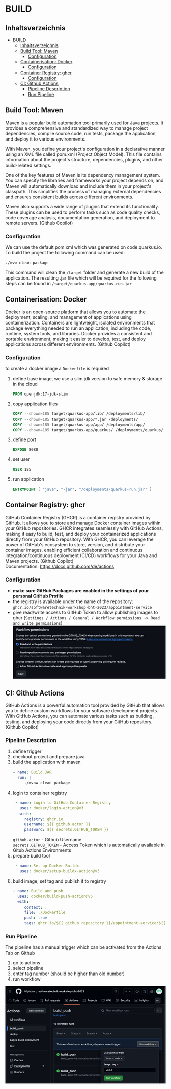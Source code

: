 # BUILD

## Inhaltsverzeichnis
- [BUILD](#build)
  - [Inhaltsverzeichnis](#inhaltsverzeichnis)
  - [Build Tool: Maven](#build-tool-maven)
    - [Configuration](#configuration)
  - [Containerisation: Docker](#containerisation-docker)
    - [Configuration](#configuration-1)
  - [Container Registry: ghcr](#container-registry-ghcr)
    - [Configuration](#configuration-2)
  - [CI: Github Actions](#ci-github-actions)
    - [Pipeline Description](#pipeline-description)
    - [Run Pipeline](#run-pipeline)

## Build Tool: Maven
Maven is a popular build automation tool primarily used for Java projects. It provides a comprehensive and standardized way to manage project dependencies, compile source code, run tests, package the application, and deploy it to various environments.

With Maven, you define your project's configuration in a declarative manner using an XML file called pom.xml (Project Object Model). This file contains information about the project's structure, dependencies, plugins, and other build-related settings.

One of the key features of Maven is its dependency management system. You can specify the libraries and frameworks your project depends on, and Maven will automatically download and include them in your project's classpath. This simplifies the process of managing external dependencies and ensures consistent builds across different environments.

Maven also supports a wide range of plugins that extend its functionality. These plugins can be used to perform tasks such as code quality checks, code coverage analysis, documentation generation, and deployment to remote servers. (Github Copilot)

### Configuration
We can use the default pom.xml which was generated on code.quarkus.io. 
To build the project the following command can be used:
```bash
./mvw clean package
```
This command will clean the `/target` folder and generate a new build of the application. The resulting .jar file which will be required for the following steps can be found in `/target/quarkus-app/quarkus-run.jar`

## Containerisation: Docker
Docker is an open-source platform that allows you to automate the deployment, scaling, and management of applications using containerization. Containers are lightweight, isolated environments that package everything needed to run an application, including the code, runtime, system tools, and libraries. Docker provides a consistent and portable environment, making it easier to develop, test, and deploy applications across different environments. (Github Copilot)

### Configuration
to create a docker image a `Dockerfile` is required

1. define base image, we use a slim jdk version to safe memory & storage in the cloud
   ```Dockerfile
   FROM openjdk:17-jdk-slim
   ```
2. copy application files
   ```Dockerfile
   COPY --chown=185 target/quarkus-app/lib/ /deployments/lib/   
   COPY --chown=185 target/quarkus-app/*.jar /deployments/
   COPY --chown=185 target/quarkus-app/app/ /deployments/app/
   COPY --chown=185 target/quarkus-app/quarkus/ /deployments/quarkus/
   ```
3. define port 
   ```Dockerfile
   EXPOSE 8080
   ```
1. set user
   ```Dockerfile
   USER 185
   ```
4. run application
   ```Dockerfile
   ENTRYPOINT [ "java", "-jar", "/deployments/quarkus-run.jar" ]
   ```

## Container Registry: ghcr
GitHub Container Registry (GHCR) is a container registry provided by GitHub. It allows you to store and manage Docker container images within your GitHub repositories. GHCR integrates seamlessly with GitHub Actions, making it easy to build, test, and deploy your containerized applications directly from your GitHub repository. With GHCR, you can leverage the power of GitHub's ecosystem to store, version, and distribute your container images, enabling efficient collaboration and continuous integration/continuous deployment (CI/CD) workflows for your Java and Maven projects. (Github Copilot) 
<br>Documentation: https://docs.github.com/de/actions 

### Configuration
- **make sure GitHub Packages are enabled in the settings of your personal GitHub Profile**
- the registry is available under the name of the repository: `ghcr.io/softwaretechnik-workshop-bht-2023/appointment-service`
- give read/write access to GitHub Token to allow publishing images to ghcr (`Settings / Actions / General / Workflow permissions -> Read and write permissions`)
  ![Read and write permissions](../screenshots/github_token_permission.png)


## CI: Github Actions
GitHub Actions is a powerful automation tool provided by GitHub that allows you to define custom workflows for your software development projects. With GitHub Actions, you can automate various tasks such as building, testing, and deploying your code directly from your GitHub repository. (Github Copilot)

### Pipeline Description
1. define trigger
2. checkout project and prepare java
3. build the application with maven
   ```yaml
   - name: Build JAR
     run: |
        ./mvnw clean package
   ```
4. login to container registry<br>
   ```yaml
    - name: Login to GitHub Container Registry
      uses: docker/login-action@v3
      with:
        registry: ghcr.io
        username: ${{ github.actor }}
        password: ${{ secrets.GITHUB_TOKEN }}
   ```
   `github.actor` - Github Username <br>
   `secrets.GITHUB_TOKEN` - Access Token which is automatically available in Gitub Actions Environments
5. prepare build tool
   ```yaml
    - name: Set up Docker Buildx
      uses: docker/setup-buildx-action@v3
   ```
6. build image, set tag and publish it to registry
   ```yaml
   - name: Build and push
     uses: docker/build-push-action@v5
     with:
        context: .
        file: ./Dockerfile
        push: true
        tags: ghcr.io/${{ github.repository }}/appointment-service:${{ github.event.inputs.tag }}, ghcr.io/${{ github.repository }}/appointment-service:latest

   ```

### Run Pipeline
The pipeline has a manual trigger which can be activated from the Actions Tab on Github
1. go to actions
2. select pipeline
3. enter tag number (should be higher than old number)
4. run workflow


![Github Build Pipeline](../screenshots/github_build_pipeline.png)
